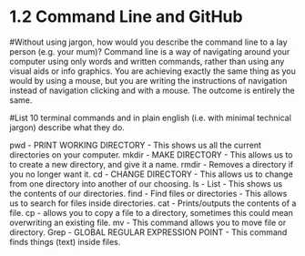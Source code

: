 # 1.2 Command Line and GitHub

#Without using jargon, how would you describe the command line to a lay person (e.g. your mum)?
Command line is a way of navigating around your computer using only words and written commands, rather than using any visual aids or info graphics. You are achieving exactly the same thing as you would by using a mouse, but you are writing the instructions of navigation instead of navigation clicking and with a mouse. The outcome is entirely the same.

#List 10 terminal commands and in plain english (i.e. with minimal technical jargon) describe what they do.

pwd - PRINT WORKING DIRECTORY - This shows us all the current directories on your computer.
mkdir - MAKE DIRECTORY - This allows us to to create a new directory, and give it a name.
rmdir - Removes a directory if you no longer want it.
cd - CHANGE DIRECTORY - This allows us to change from one directory into another of our choosing.
ls - List - This shows us the contents of our directories.
find - Find files or directories - This allows us to search for files inside directories.
cat - Prints/outputs the contents of a file.
cp - allows you to copy a file to a directory, sometimes this could mean overwriting an existing file.
mv - This command allows you to move file or directory.
Grep - GLOBAL REGULAR EXPRESSION POINT - This command finds things (text) inside files.
